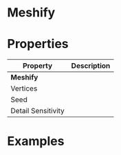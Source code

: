 # Meshify


# Properties


| Property | Description| 
| -------- | -----------|
| **Meshify** |  |
| Vertices |  |
| Seed |  |
| Detail Sensitivity |  |




# Examples

